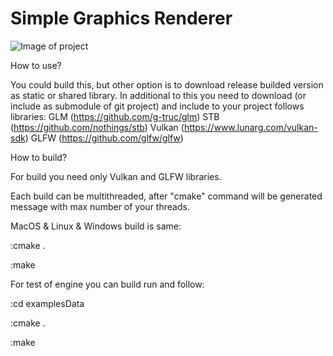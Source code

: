# Simple Graphics Renderer

![Image of project](https://i.postimg.cc/52B9yHT0/Logo-5.png)

How to use?

You could build this, but other option is to download release builded version as static or shared library.
In additional to this you need to download (or include as submodule of git project) and include to your project follows libraries:
GLM (https://github.com/g-truc/glm)
STB (https://github.com/nothings/stb)
Vulkan (https://www.lunarg.com/vulkan-sdk)
GLFW (https://github.com/glfw/glfw)

How to build?

For build you need only Vulkan and GLFW libraries.

Each build can be multithreaded, after "cmake" command will be generated message with max number of your threads.

MacOS & Linux & Windows build is same:

:cmake .

:make

For test of engine you can build run and follow:

:cd examplesData

:cmake .

:make